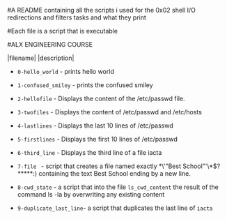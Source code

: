 #A README containing all the scripts i used for the 0x02 shell I/O redirections and filters tasks and what they print

#Each file is a script that is executable

#ALX ENGINEERING COURSE

|filename|      |description|

+ `0-hello_world` - prints hello world

+ `1-confused_smiley` - prints the confused smiley

+ `2-hellofile`     - Displays the content of the /etc/passwd file.

+ `3-twofiles`  -  Displays the content of /etc/passwd and /etc/hosts

+ `4-lastlines` -   Displays the last 10 lines of /etc/passwd
+ `5-firstlines` - Displays the first 10 lines of /etc/passwd
+ `6-third_line` - Displays the third line of a file iacta
+ `7-file `      - script that creates a file named exactly \*\\'"Best School"\'\\*$\?\*\*\*\*\*:) containing the text Best School ending by a new line.
+ `8-cwd_state` - a script that  into the file `ls_cwd_content` the result of the command ls -la by overwriting any existing content
+ `9-duplicate_last_line`- a script that duplicates the last line of `iacta` 
